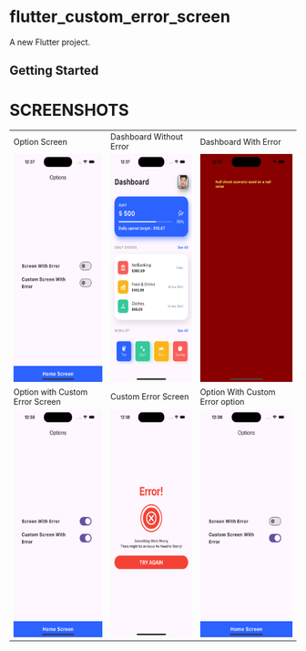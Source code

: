 # flutter_custom_error_screen

A new Flutter project.

## Getting Started

# SCREENSHOTS
<table>
  <tr>
     <td>Option Screen</td>
     <td>Dashboard Without Error</td>
    <td>Dashboard With Error</td>
     
  </tr>
  <tr>
    <td><img src="https://github.com/Mirzaazmath/flutter_custom_error_screen/blob/main/assets/output/Screenshot1.png" height="400"></td>
    <td><img src ="https://github.com/Mirzaazmath/flutter_custom_error_screen/blob/main/assets/output/Screenshot2.png" height="400"></td>
    <td><img src ="https://github.com/Mirzaazmath/flutter_custom_error_screen/blob/main/assets/output/Screenshot3.png" height ="400"> </td>
    
   
   </tr>
    <tr>
     <td>Option with Custom Error Screen</td>
     <td>Custom Error Screen</td>
     <td>Option With Custom Error option</td>
    
      
    
   </tr>
  <tr>
     <td><img src ="https://github.com/Mirzaazmath/flutter_custom_error_screen/blob/main/assets/output/Screenshot4.png" height ="400"> </td>
    <td><img src="https://github.com/Mirzaazmath/flutter_custom_error_screen/blob/main/assets/output/Screenshot5.png" height="400"></td>
    <td><img src ="https://github.com/Mirzaazmath/flutter_custom_error_screen/blob/main/assets/output/Screenshot6.png" height="400"></td>
     

   
   </tr>

 
   
 </table>
